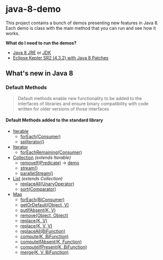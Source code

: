 java-8-demo
===========

This project contains a bunch of demos presenting new features in Java 8. Each demo is class with the main method that you can run and see how it works.

**What do I need to run the demos?**

 - [Java 8 JRE](http://www.oracle.com/technetwork/java/javase/downloads/jre8-downloads-2133155.html) or [JDK](http://www.oracle.com/technetwork/java/javase/downloads/jdk8-downloads-2133151.html)
 - [Eclipse Kepler SR2 (4.3.2) with Java 8 Patches](http://www.eclipse.org/downloads/index-java8.php)


## What's new in Java 8 ##

### Default Methods ###

> Default methods enable new functionality to be added to the interfaces of libraries and ensure binary compatibility with code written for older versions of those interfaces

#### Default Methods added to the standard library ####
 - [Iterable](http://docs.oracle.com/javase/8/docs/api/java/lang/Iterable.html)
   - [forEach(Consumer)](http://docs.oracle.com/javase/8/docs/api/java/lang/Iterable.html#forEach-java.util.function.Consumer-)
   - [spliterator()](http://docs.oracle.com/javase/8/docs/api/java/lang/Iterable.html#spliterator--)
 - [Iterator](http://docs.oracle.com/javase/8/docs/api/java/util/Iterator.html)
   - [forEachRemaining(Consumer)](http://docs.oracle.com/javase/8/docs/api/java/util/Iterator.html#forEachRemaining-java.util.function.Consumer-)
 - [Collection](http://docs.oracle.com/javase/8/docs/api/java/util/Collection.html) *(extends Iterable)*
   - [removeIf(Predicate)](http://docs.oracle.com/javase/8/docs/api/java/util/Collection.html#removeIf-java.util.function.Predicate-) → [demo](/src/pl/luwi/java8/demo/ListRemoveIfDemo.java#L24)
   - [stream()](http://docs.oracle.com/javase/8/docs/api/java/util/Collection.html#stream--)
   - [parallelStream()](http://docs.oracle.com/javase/8/docs/api/java/util/Collection.html#parallelStream--)
 - [List](http://docs.oracle.com/javase/8/docs/api/java/util/List.html) *(extends Collection)*
   - [replaceAll(UnaryOperator)](http://docs.oracle.com/javase/8/docs/api/java/util/List.html#replaceAll-java.util.function.UnaryOperator-)   
   - [sort(Comparator)](http://docs.oracle.com/javase/8/docs/api/java/util/List.html#sort-java.util.Comparator-)
 - [Map](http://docs.oracle.com/javase/8/docs/api/java/util/Map.html)
   - [forEach(BiConsumer)](http://docs.oracle.com/javase/8/docs/api/java/util/Map.html#forEach-java.util.function.BiConsumer-)
   - [getOrDefault(Object, V)](http://docs.oracle.com/javase/8/docs/api/java/util/Map.html#getOrDefault-java.lang.Object-V-)
   - [putIfAbsent(K, V)](http://docs.oracle.com/javase/8/docs/api/java/util/Map.html#putIfAbsent-K-V-)
   - [remove(Object, Object)](http://docs.oracle.com/javase/8/docs/api/java/util/Map.html#remove-java.lang.Object-java.lang.Object-)
   - [replace(K, V)](http://docs.oracle.com/javase/8/docs/api/java/util/Map.html#replace-K-V-)
   - [replace(K, V, V)](http://docs.oracle.com/javase/8/docs/api/java/util/Map.html#replace-K-V-V-)
   - [replaceAll(BiFunction)](http://docs.oracle.com/javase/8/docs/api/java/util/Map.html#replaceAll-java.util.function.BiFunction-)
   - [compute(K, BiFunction)](http://docs.oracle.com/javase/8/docs/api/java/util/Map.html#compute-K-java.util.function.BiFunction-)
   - [computeIfAbsent(K, Function)](http://docs.oracle.com/javase/8/docs/api/java/util/Map.html#computeIfAbsent-K-java.util.function.Function-)
   - [computeIfPresent(K, BiFunction)](http://docs.oracle.com/javase/8/docs/api/java/util/Map.html#computeIfPresent-K-java.util.function.BiFunction-)
   - [merge(K, V, BiFunction)](http://docs.oracle.com/javase/8/docs/api/java/util/Map.html#merge-K-V-java.util.function.BiFunction-)

 
